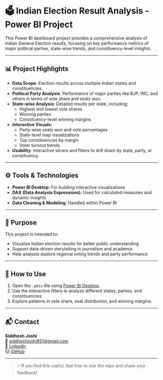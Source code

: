 # 🗳️ Indian Election Result Analysis - Power BI Project

This Power BI dashboard project provides a comprehensive analysis of Indian General Election results, focusing on key performance metrics of major political parties, state-wise trends, and constituency-level insights.

---

## 📊 Project Highlights

- **Data Scope**: Election results across multiple Indian states and constituencies.
- **Political Party Analysis**: Performance of major parties like BJP, INC, and others in terms of vote share and seats won.
- **State-wise Analysis**: Detailed results per state, including:
  - Highest and lowest vote shares
  - Winning parties
  - Constituency-level winning margins
- **Interactive Visuals**:
  - Party-wise seats won and vote percentages
  - State-level map visualizations
  - Top constituencies by margin
  - Voter turnout trends
- **Usability**: Interactive slicers and filters to drill down by state, party, or constituency.

---

## ⚙️ Tools & Technologies

- **Power BI Desktop**: For building interactive visualizations
- **DAX (Data Analysis Expressions)**: Used for calculated measures and dynamic insights
- **Data Cleaning & Modeling**: Handled within Power BI

---

## 🎯 Purpose

This project is intended to:
- Visualize Indian election results for better public understanding
- Support data-driven storytelling in journalism and academia
- Help analysts explore regional voting trends and party performance

---



## 📌 How to Use

1. Open the `.pbix` file using [Power BI Desktop](https://powerbi.microsoft.com/desktop/).
2. Use the interactive filters to analyze different states, parties, and constituencies.
3. Explore patterns in vote share, seat distribution, and winning margins.

---

## 📬 Contact

**Siddhesh Joshi**  
📧 siddheshjoshi851@gmail.com  
🔗 [LinkedIn](https://www.linkedin.com/in/851siddheshjoshi)  
🐱 [GitHub](https://github.com/sid851joshi)

---

> ⭐ If you find this useful, feel free to star the repo and share your feedback!
